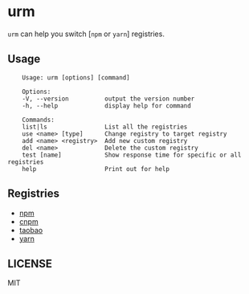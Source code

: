 # urm

`urm` can help you switch [`npm` or `yarn`] registries.

## Usage

```
    Usage: urm [options] [command]

    Options:
    -V, --version          output the version number
    -h, --help             display help for command

    Commands:
    list|ls                List all the registries
    use <name> [type]      Change registry to target registry
    add <name> <registry>  Add new custom registry
    del <name>             Delete the custom registry
    test [name]            Show response time for specific or all registries
    help                   Print out for help
```

## Registries

- [npm](https://www.npmjs.org)
- [cnpm](http://cnpmjs.org)
- [taobao](http://npm.taobao.org)
- [yarn](https://yarnpkg.com)

## LICENSE

MIT
